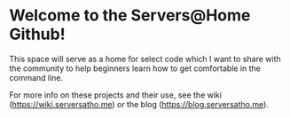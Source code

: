 # Welcome to the Servers@Home Github!

This space will serve as a home for select code which I want to share with the community to help beginners learn how to get comfortable in the command line.

For more info on these projects and their use, see the wiki (https://wiki.serversatho.me) or the blog (https://blog.serversatho.me).
